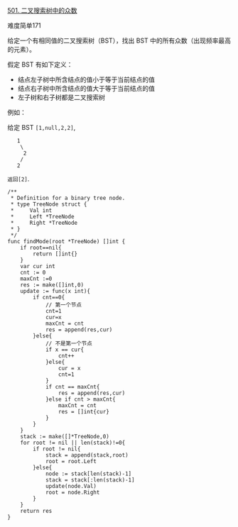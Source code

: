 [501. 二叉搜索树中的众数](https://leetcode-cn.com/problems/find-mode-in-binary-search-tree/)

难度简单171

给定一个有相同值的二叉搜索树（BST），找出 BST 中的所有众数（出现频率最高的元素）。

假定 BST 有如下定义：

*   结点左子树中所含结点的值小于等于当前结点的值
*   结点右子树中所含结点的值大于等于当前结点的值
*   左子树和右子树都是二叉搜索树

例如：

给定 BST `[1,null,2,2]`,

```golang
   1
    \
     2
    /
   2
```

`返回[2]`.

```golang
/**
 * Definition for a binary tree node.
 * type TreeNode struct {
 *     Val int
 *     Left *TreeNode
 *     Right *TreeNode
 * }
 */
func findMode(root *TreeNode) []int {
    if root==nil{
        return []int{}
    }
    var cur int
    cnt := 0
    maxCnt :=0
    res := make([]int,0)
    update := func(x int){
        if cnt==0{
            // 第一个节点
            cnt=1
            cur=x
            maxCnt = cnt
            res = append(res,cur)
        }else{
            // 不是第一个节点
            if x == cur{
                cnt++
            }else{
                cur = x
                cnt=1
            }
            if cnt == maxCnt{
                res = append(res,cur)
            }else if cnt > maxCnt{
                maxCnt = cnt
                res = []int{cur}
            }
        }
    }
    stack := make([]*TreeNode,0)
    for root != nil || len(stack)!=0{
        if root != nil{
            stack = append(stack,root)
            root = root.Left
        }else{
            node := stack[len(stack)-1]
            stack = stack[:len(stack)-1]
            update(node.Val)
            root = node.Right
        }
    }
    return res
}
```
